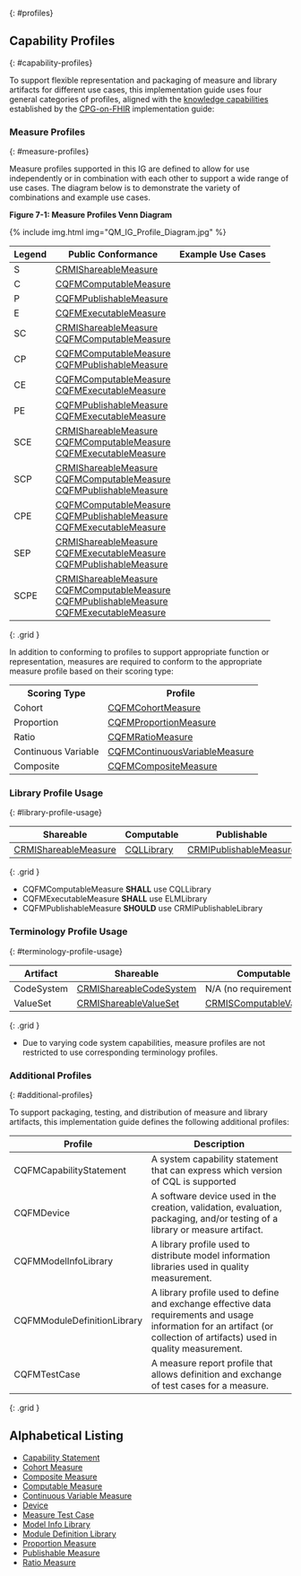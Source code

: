 {: #profiles}

## Capability Profiles
{: #capability-profiles}

To support flexible representation and packaging of measure and library artifacts for different use cases, this implementation guide uses four general categories of profiles, aligned with the [knowledge capabilities](http://hl7.org/fhir/uv/cpg/CodeSystem-cpg-knowledge-capability.html) established by the [CPG-on-FHIR](http://hl7.org/fhir/uv/cpg) implementation guide:

### Measure Profiles
{: #measure-profiles}

Measure profiles supported in this IG are defined to allow for use independently or in combination with each other to support a wide range of use cases. The diagram below is to demonstrate the variety of combinations and example use cases. 

<b>Figure 7-1: Measure Profiles Venn Diagram</b>

{% include img.html img="QM_IG_Profile_Diagram.jpg" %}

| **Legend** | **Public Conformance** | **Example Use Cases** |
|----|----|----|
| S | [CRMIShareableMeasure]({{site.data.fhir.ver.crmi}}/StructureDefinition-crmi-shareablemeasure.html)  |   | 
| C | [CQFMComputableMeasure](StructureDefinition-computable-measure-cqfm.html)    |   | 
| P | [CQFMPublishableMeasure](StructureDefinition-publishable-measure-cqfm.html)  |   | 
| E | [CQFMExecutableMeasure](StructureDefinition-executable-measure-cqfm.html)  |   | 
| SC | [CRMIShareableMeasure]({{site.data.fhir.ver.crmi}}/StructureDefinition-crmi-shareablemeasure.html) <br>[CQFMComputableMeasure](StructureDefinition-computable-measure-cqfm.html)  |   | 
| CP | [CQFMComputableMeasure](StructureDefinition-computable-measure-cqfm.html) <br>[CQFMPublishableMeasure](StructureDefinition-publishable-measure-cqfm.html)  |   | 
| CE | [CQFMComputableMeasure](StructureDefinition-computable-measure-cqfm.html) <br>[CQFMExecutableMeasure](StructureDefinition-executable-measure-cqfm.html)  |   | 
| PE | [CQFMPublishableMeasure](StructureDefinition-publishable-measure-cqfm.html) <br>[CQFMExecutableMeasure](StructureDefinition-executable-measure-cqfm.html)  |   | 
| SCE | [CRMIShareableMeasure]({{site.data.fhir.ver.crmi}}/StructureDefinition-crmi-shareablemeasure.html) <br>[CQFMComputableMeasure](StructureDefinition-computable-measure-cqfm.html) <br>[CQFMExecutableMeasure](StructureDefinition-executable-measure-cqfm.html) |   | 
| SCP | [CRMIShareableMeasure]({{site.data.fhir.ver.crmi}}/StructureDefinition-crmi-shareablemeasure.html) <br>[CQFMComputableMeasure](StructureDefinition-computable-measure-cqfm.html)  <br>[CQFMPublishableMeasure](StructureDefinition-publishable-measure-cqfm.html) |   | 
| CPE | [CQFMComputableMeasure](StructureDefinition-computable-measure-cqfm.html)  <br>[CQFMPublishableMeasure](StructureDefinition-publishable-measure-cqfm.html)  <br>[CQFMExecutableMeasure](StructureDefinition-executable-measure-cqfm.html)  |   | 
| SEP | [CRMIShareableMeasure]({{site.data.fhir.ver.crmi}}/StructureDefinition-crmi-shareablemeasure.html) <br>[CQFMExecutableMeasure](StructureDefinition-executable-measure-cqfm.html)  <br>[CQFMPublishableMeasure](StructureDefinition-publishable-measure-cqfm.html) |   | 
| SCPE | [CRMIShareableMeasure]({{site.data.fhir.ver.crmi}}/StructureDefinition-crmi-shareablemeasure.html) <br>[CQFMComputableMeasure](StructureDefinition-computable-measure-cqfm.html)  <br>[CQFMPublishableMeasure](StructureDefinition-publishable-measure-cqfm.html)  <br>[CQFMExecutableMeasure](StructureDefinition-executable-measure-cqfm.html)  |   | 
{: .grid }

In addition to conforming to profiles to support appropriate function or representation, measures are required to conform to the appropriate measure profile based on their scoring type:

<table class="grid">
  <tr><th>Scoring Type</th><th>Profile</th></tr>
  <tr><td>Cohort</td><td><a href="StructureDefinition-cohort-measure-cqfm.html">CQFMCohortMeasure</a></td></tr>
  <tr><td>Proportion</td><td><a href="StructureDefinition-proportion-measure-cqfm.html">CQFMProportionMeasure</a></td></tr>
  <tr><td>Ratio</td><td><a href="StructureDefinition-ratio-measure-cqfm.html">CQFMRatioMeasure</a></td></tr>
  <tr><td>Continuous Variable</td><td><a href="StructureDefinition-cv-measure-cqfm.html">CQFMContinuousVariableMeasure</a></td></tr>
  <tr><td>Composite</td><td><a href="StructureDefinition-composite-measure-cqfm.html">CQFMCompositeMeasure</a></td></tr>
</table>

### Library Profile Usage
{: #library-profile-usage}

| **Shareable** | **Computable** | **Publishable** | **Executable** |
|----|----|----|----|
| [CRMIShareableMeasure]({{site.data.fhir.ver.crmi}}/StructureDefinition-crmi-shareablemeasure.html) | [CQLLibrary]({{site.data.fhir.ver.cql}}/StructureDefinition-cql-library) | [CRMIPublishableMeasure]({{site.data.fhir.ver.crmi}}/StructureDefinition-crmi-publishablemeasure.html) | [ELMLibrary]({{site.data.fhir.ver.cql}}/StructureDefinition-elm-library.html)  |
{: .grid }

* CQFMComputableMeasure **SHALL** use CQLLibrary 
* CQFMExecutableMeasure **SHALL** use ELMLibrary
* CQFMPublishableMeasure **SHOULD** use CRMIPublishableLibrary  
 
### Terminology Profile Usage
{: #terminology-profile-usage}

| **Artifact** | **Shareable** | **Computable** | **Publishable** | **Executable** |
|----|----|----|----|----|
| CodeSystem | [CRMIShareableCodeSystem]({{site.data.fhir.ver.crmi}}/StructureDefinition-crmi-shareablecodesystem.html) | N/A (no requirements) | [CRMIPublishableCodeSytems]({{site.data.fhir.ver.crmi}}/StructureDefinition-crmi-publishablecodesystem.html) | N/A (no requirements) |
| ValueSet | [CRMIShareableValueSet]({{site.data.fhir.ver.crmi}}/StructureDefinition-crmi-shareablevalueset.html) | [CRMISComputableValueSet]({{site.data.fhir.ver.crmi}}/StructureDefinition-crmi-computablevalueset.html) | [CRMIPublishableValueSet]({{site.data.fhir.ver.crmi}}/StructureDefinition-crmi-publishablevalueset.html) | [CRMISExecutableValueSet]({{site.data.fhir.ver.crmi}}/StructureDefinition-crmi-executablevalueset.html) |
{: .grid }

* Due to varying code system capabilities, measure profiles are not restricted to use corresponding terminology profiles. 

### Additional Profiles
{: #additional-profiles}

To support packaging, testing, and distribution of measure and library artifacts, this implementation guide defines the following additional profiles: 

| **Profile** | **Description** | 
|----|----|
| CQFMCapabilityStatement | A system capability statement that can express which version of CQL is supported  |
| CQFMDevice | A software device used in the creation, validation, evaluation, packaging, and/or testing of a library or measure artifact.  |
| CQFMModelInfoLibrary | A library profile used to distribute model information libraries used in quality measurement.  |
| CQFMModuleDefinitionLibrary | A library profile used to define and exchange effective data requirements and usage information for an artifact (or collection of artifacts) used in quality measurement.   |
| CQFMTestCase | A measure report profile that allows definition and exchange of test cases for a measure.  |
{: .grid }



## Alphabetical Listing

- [Capability Statement](StructureDefinition-capability-statement-cqfm.html)
- [Cohort Measure](StructureDefinition-cohort-measure-cqfm.html)
- [Composite Measure](StructureDefinition-composite-measure-cqfm.html)
- [Computable Measure](StructureDefinition-computable-measure-cqfm.html)
- [Continuous Variable Measure](StructureDefinition-cv-measure-cqfm.html)
- [Device](StructureDefinition-device-softwaresystem-cqfm.html)
- [Measure Test Case](StructureDefinition-test-case-cqfm.html)
- [Model Info Library](StructureDefinition-modelinfo-library-cqfm.html)
- [Module Definition Library](StructureDefinition-module-definition-library-cqfm.html)
- [Proportion Measure](StructureDefinition-proportion-measure-cqfm.html)
- [Publishable Measure](StructureDefinition-publishable-measure-cqfm.html)
- [Ratio Measure](StructureDefinition-ratio-measure-cqfm.html)



